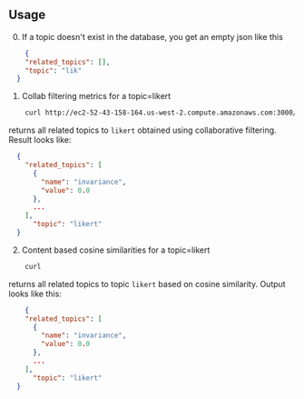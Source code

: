 ## Usage
0. If a topic doesn't exist in the database, you get an empty json like this
```json
    {
    "related_topics": [],
    "topic": "lik"
  }
```
1. Collab filtering metrics for a topic=likert

```bash
    curl http://ec2-52-43-158-164.us-west-2.compute.amazonaws.com:3000/collabf?topic=likert
```
  returns all related topics to `likert` obtained using collaborative filtering.
  Result looks like:
```json
  {
    "related_topics": [
      {
        "name": "invariance", 
        "value": 0.0
      }, 
      ...
    ], 
      "topic": "likert"
  }
```

2. Content based cosine similarities for a topic=likert
```bash
    curl 
```
  returns all related topics to topic `likert` based on cosine similarity.
  Output looks like this:
```json
    {
    "related_topics": [
      {
        "name": "invariance", 
        "value": 0.0
      }, 
      ...
    ], 
      "topic": "likert"
  }
```
